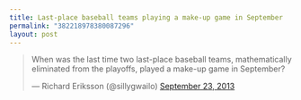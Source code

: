 ```yaml
---
title: Last-place baseball teams playing a make-up game in September
permalink: "382218978380087296"
layout: post
---
```


<blockquote class="twitter-tweet"><p>When was the last time two last-place baseball teams, mathematically eliminated from the playoffs, played a make-up game in September?</p>&mdash; Richard Eriksson (@sillygwailo) <a href="https://twitter.com/sillygwailo/statuses/382218978380087296">September 23, 2013</a></blockquote>
<script async src="//platform.twitter.com/widgets.js" charset="utf-8"></script>